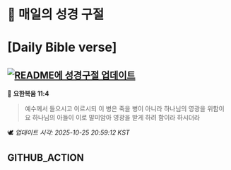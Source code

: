 # 🙏 매일의 성경 구절
# [Daily Bible verse]
## [![README에 성경구절 업데이트](https://github.com/DONGSUKA/first_test/actions/workflows/update-readme-bible.yml/badge.svg)](https://github.com/DONGSUKA/first_test/actions/workflows/update-readme-bible.yml)
<!-- START_BIBLE_VERSE -->
📖 **요한복음 11:4**
> 예수께서 들으시고 이르시되 이 병은 죽을 병이 아니라 하나님의 영광을 위함이요 하나님의 아들이 이로 말미암아 영광을 받게 하려 함이라 하시더라

🕊️ _업데이트 시각: 2025-10-25 20:59:12 KST_
  <!-- END_BIBLE_VERSE -->
## GITHUB_ACTION

